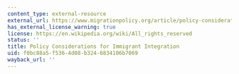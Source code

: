 ```yaml
---
content_type: external-resource
external_url: https://www.migrationpolicy.org/article/policy-considerations-immigrant-integration
has_external_license_warning: true
license: https://en.wikipedia.org/wiki/All_rights_reserved
status: ''
title: Policy Considerations for Immigrant Integration
uid: f0bc88a5-f536-4d08-b324-6834106b7069
wayback_url: ''
---
```

